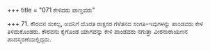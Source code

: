 +++
title = "071 ಕೇಳಿದರು ಪಾಣ್ಡವರು"

+++
71. ಕೌರವನ ಸಂಕಲ್ಪ, ಅವನಿಗೆ ದೊರತ ರಾಕ್ಷಸರ ಗೆಳೆತನದ ಸಂಗತಿ-ಇವುಗಳನ್ನು ಪಾಂಡವರು ಕೇಳಿ ತಿಳಿದುಕೊಂಡರು. ಕೌರವನು ಕೈಗೊಂಡ ಯಾಗವನ್ನು ಕೇಳಿ ಪಾಂಡವರು ನಗುತ್ತಾ ವೀರನಾರಾಯಣನ ಪಾದಸ್ಮರಣೆಯಲ್ಲಿದ್ದರು.